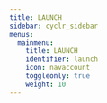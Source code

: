 ```yaml
---
title: LAUNCH
sidebar: cyclr_sidebar
menus:
  mainmenu:
    title: LAUNCH
    identifier: launch
    icon: navaccount
    toggleonly: true
    weight: 10
---
```

